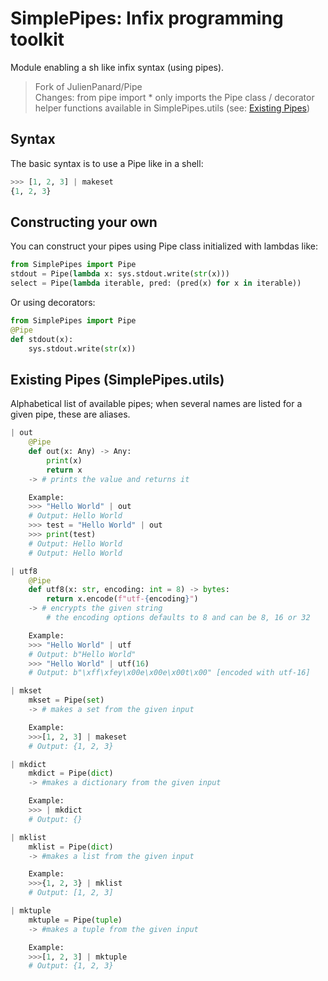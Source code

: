 # SimplePipes: Infix programming toolkit

Module enabling a sh like infix syntax (using pipes).

> Fork of JulienPanard/Pipe  
> Changes: from pipe import \* only imports the Pipe class / decorator  
> helper functions available in SimplePipes.utils
> (see: [Existing Pipes](<##-Existing-Pipes-(SimplePipes.utils)>))

## Syntax

The basic syntax is to use a Pipe like in a shell:

```python
>>> [1, 2, 3] | makeset
{1, 2, 3}
```

## Constructing your own

You can construct your pipes using Pipe class initialized with lambdas like:

```python
from SimplePipes import Pipe
stdout = Pipe(lambda x: sys.stdout.write(str(x)))
select = Pipe(lambda iterable, pred: (pred(x) for x in iterable))
```

Or using decorators:

```python
from SimplePipes import Pipe
@Pipe
def stdout(x):
    sys.stdout.write(str(x))
```

## Existing Pipes (SimplePipes.utils)

Alphabetical list of available pipes; when several names are listed for a given pipe, these are aliases.

```python
| out
    @Pipe
    def out(x: Any) -> Any:
        print(x)
        return x
    -> # prints the value and returns it

    Example:
    >>> "Hello World" | out
    # Output: Hello World
    >>> test = "Hello World" | out
    >>> print(test)
    # Output: Hello World
    # Output: Hello World

| utf8
    @Pipe
    def utf8(x: str, encoding: int = 8) -> bytes:
        return x.encode(f"utf-{encoding}")
    -> # encrypts the given string
        # the encoding options defaults to 8 and can be 8, 16 or 32

    Example:
    >>> "Hello World" | utf
    # Output: b"Hello World"
    >>> "Hello World" | utf(16)
    # Output: b"\xff\xfey\x00e\x00e\x00t\x00" [encoded with utf-16]

| mkset
    mkset = Pipe(set)
    -> # makes a set from the given input

    Example:
    >>>[1, 2, 3] | makeset
    # Output: {1, 2, 3}

| mkdict
    mkdict = Pipe(dict)
    -> #makes a dictionary from the given input

    Example:
    >>> | mkdict
    # Output: {}

| mklist
    mklist = Pipe(dict)
    -> #makes a list from the given input

    Example:
    >>>{1, 2, 3} | mklist
    # Output: [1, 2, 3]

| mktuple
    mktuple = Pipe(tuple)
    -> #makes a tuple from the given input

    Example:
    >>>[1, 2, 3] | mktuple
    # Output: {1, 2, 3}
```
